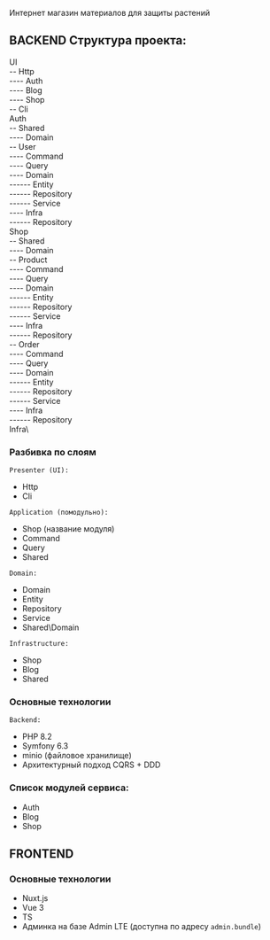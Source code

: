 Интернет магазин материалов для защиты растений

## BACKEND Структура проекта:
UI\
-- Http\
---- Auth\
---- Blog\
---- Shop\
-- Cli\
Auth\
-- Shared\
---- Domain\
-- User\
---- Command\
---- Query\
---- Domain\
------ Entity\
------ Repository\
------ Service\
---- Infra\
------ Repository\
Shop\
-- Shared\
---- Domain\
-- Product\
---- Command\
---- Query\
---- Domain\
------ Entity\
------ Repository\
------ Service\
---- Infra\
------ Repository\
-- Order\
---- Command\
---- Query\
---- Domain\
------ Entity\
------ Repository\
------ Service\
---- Infra\
------ Repository\
Infra\

### Разбивка по слоям

`Presenter (UI):`
- Http
- Cli

`Application (помодульно):`
- Shop (название модуля)
- Command
- Query
- Shared

`Domain:`
- Domain
- Entity
- Repository
- Service
- Shared\Domain

`Infrastructure:`
- Shop
- Blog
- Shared

### Основные технологии
`Backend:`
- PHP 8.2
- Symfony 6.3
- minio (файловое хранилище)
- Архитектурный подход CQRS + DDD

### Список модулей сервиса:
- Auth
- Blog
- Shop

## FRONTEND
### Основные технологии
- Nuxt.js 
- Vue 3
- TS
- Админка на базе Admin LTE (доступна по адресу `admin.bundle`)